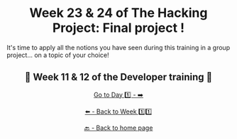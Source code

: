 <h1 align="center">Week 23 & 24 of The Hacking Project: Final project !</h1>

It's time to apply all the notions you have seen during this training in a group project... on a topic of your choice!

<h2 align="center">🎉 Week 11 & 12 of the Developer training 🎉</h2>

<div align="center">

  [Go to Day 1️⃣ - ➡️](https://github.com/BenjaminCharmes/THP_Developer/tree/main/Week_6/Day_1)

</div>

<div align="center">
  
  [⬅️ - Back to Week 1️⃣1️⃣](https://github.com/BenjaminCharmes/THP_Developer/tree/main/Week_11)

</div>

<div align="center">

  [🔙 - Back to home page](https://github.com/BenjaminCharmes/THP_Developer)

</div>
